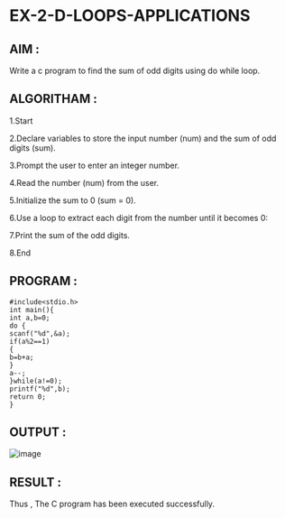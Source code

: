 # EX-2-D-LOOPS-APPLICATIONS
## AIM :
Write a c program to find the sum of odd digits using do while loop.
## ALGORITHAM :
1.Start

2.Declare variables to store the input number (num) and the sum of odd digits (sum).

3.Prompt the user to enter an integer number.

4.Read the number (num) from the user.

5.Initialize the sum to 0 (sum = 0).

6.Use a loop to extract each digit from the number until it becomes 0:

7.Print the sum of the odd digits.

8.End
## PROGRAM :
```
#include<stdio.h>
int main(){
int a,b=0;
do {
scanf("%d",&a);
if(a%2==1)
{
b=b+a;
}
a--;
}while(a!=0);
printf("%d",b);
return 0;
}
```
## OUTPUT :
![image](https://github.com/Niroshassithanathan/EX-2-D-LOOPS-APPLICATIONS/assets/121418437/6ec5a1e8-f851-40db-bd77-4b0d70e053cf)
## RESULT :
Thus , The C program has been executed successfully.

